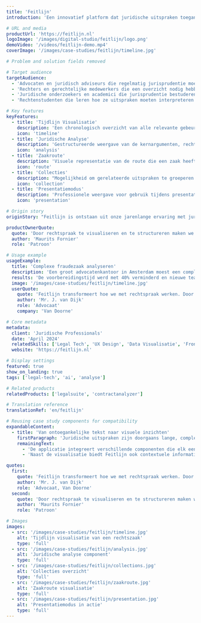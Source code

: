 ```yaml
---
title: 'Feitlijn'
introduction: 'Een innovatief platform dat juridische uitspraken toegankelijk maakt voor professionals door geavanceerde visualisatie, structurering en contextualisering van rechtspraak.'

# URL and media
productUrl: 'https://feitlijn.nl'
logoImage: '/images/digital-studio/feitlijn/logo.png'
demoVideo: '/videos/feitlijn-demo.mp4'
coverImage: '/images/case-studies/feitlijn/timeline.jpg'

# Problem and solution fields removed

# Target audience
targetAudience:
  - 'Advocaten en juridisch adviseurs die regelmatig jurisprudentie moeten analyseren'
  - 'Rechters en gerechtelijke medewerkers die een overzicht nodig hebben van eerdere uitspraken'
  - 'Juridische onderzoekers en academici die jurisprudentie bestuderen'
  - 'Rechtenstudenten die leren hoe ze uitspraken moeten interpreteren'

# Key features
keyFeatures:
  - title: 'Tijdlijn Visualisatie'
    description: 'Een chronologisch overzicht van alle relevante gebeurtenissen in een zaak, met duidelijke aanduiding van de betrokken partijen.'
    icon: 'timeline'
  - title: 'Juridische Analyse'
    description: 'Gestructureerde weergave van de kernargumenten, rechtsregels en toepassingen binnen een uitspraak.'
    icon: 'analysis'
  - title: 'Zaakroute'
    description: 'Visuele representatie van de route die een zaak heeft afgelegd door verschillende instanties.'
    icon: 'route'
  - title: 'Collecties'
    description: "Mogelijkheid om gerelateerde uitspraken te groeperen en te delen met collega's."
    icon: 'collection'
  - title: 'Presentatiemodus'
    description: 'Professionele weergave voor gebruik tijdens presentaties of in de rechtszaal.'
    icon: 'presentation'

# Origin story
originStory: "Feitlijn is ontstaan uit onze jarenlange ervaring met juridische professionals. We zagen dat zelfs ervaren juristen worstelden met het efficiënt verwerken van de grote hoeveelheid aan jurisprudentie. In een pilot met verschillende advocatenkantoren ontwikkelden we eerst een methodologie om uitspraken te visualiseren, wat vervolgens leidde tot een geautomatiseerd platform.\n\nDe combinatie van juridische expertise, modern design en technologie resulteerde in een tool die nu door honderden professionals dagelijks wordt gebruikt om tijd te besparen en diepgaander inzicht te krijgen in jurisprudentie."

productOwnerQuote:
  quote: 'Door rechtspraak te visualiseren en te structureren maken we het rechtssysteem toegankelijker. Feitlijn laat zien hoe technologie juridische informatie democratischer kan maken.'
  author: 'Maurits Fornier'
  role: 'Patroon'

# Usage example
usageExample:
  title: 'Complexe fraudezaak analyseren'
  description: 'Een groot advocatenkantoor in Amsterdam moest een complexe fraudezaak voorbereiden met meer dan 20 betrokken partijen en een voorgeschiedenis van 15 jaar. Met behulp van Feitlijn konden ze binnen enkele uren een uitgebreide tijdlijn en argumentatiestructuur opbouwen.'
  results: 'De voorbereidingstijd werd met 40% verminderd en nieuwe teamleden konden snel worden ingewerkt dankzij de duidelijke visuele structuur.'
  image: '/images/case-studies/feitlijn/timeline.jpg'
  userQuote:
    quote: 'Feitlijn transformeert hoe we met rechtspraak werken. Door de visuele structuur en contextualisering zie ik niet alleen de uitspraak, maar ook direct alle relevante verbanden.'
    author: 'Mr. J. van Dijk'
    role: 'Advocaat'
    company: 'Van Doorne'

# Core metadata
metadata:
  client: 'Juridische Professionals'
  date: 'April 2024'
  relatedSkills: ['Legal Tech', 'UX Design', 'Data Visualisatie', 'Frontend Engineering']
  website: 'https://feitlijn.nl'

# Display settings
featured: true
show_on_landing: true
tags: ['legal-tech', 'ai', 'analyse']

# Related products
relatedProducts: ['legalsuite', 'contractanalyzer']

# Translation reference
translationRef: 'en/feitlijn'

# Reusing case study components for compatibility
expandableContent:
  - title: 'Van ontoegankelijke tekst naar visuele inzichten'
    firstParagraph: 'Juridische uitspraken zijn doorgaans lange, complexe teksten die zelfs voor juristen tijdrovend zijn om te doorgronden. Feitlijn transformeert deze teksten naar gestructureerde, visuele representaties die de kernelementen direct inzichtelijk maken.'
    remainingText:
      - 'De applicatie integreert verschillende componenten die elk een aspect van de rechtszaak belichten: de tijdlijn visualiseert de chronologie, de juridische analyse structureert de kernargumenten, en de zaakroute toont verbanden met gerelateerde uitspraken. Deze holistische aanpak zorgt ervoor dat gebruikers snel de essentie kunnen begrijpen.'
      - 'Naast de visualisatie biedt Feitlijn ook contextuele informatie zoals emoji-samenvattingen, collecties van gerelateerde uitspraken, en expertnotes die de uitspraken in een breder juridisch kader plaatsen.'

quotes:
  first:
    quote: 'Feitlijn transformeert hoe we met rechtspraak werken. Door de visuele structuur en contextualisering zie ik niet alleen de uitspraak, maar ook direct alle relevante verbanden.'
    author: 'Mr. J. van Dijk'
    role: 'Advocaat, Van Doorne'
  second:
    quote: 'Door rechtspraak te visualiseren en te structureren maken we het rechtssysteem toegankelijker. Feitlijn laat zien hoe technologie juridische informatie democratischer kan maken.'
    author: 'Maurits Fornier'
    role: 'Patroon'

# Images
images:
  - src: '/images/case-studies/feitlijn/timeline.jpg'
    alt: 'Tijdlijn visualisatie van een rechtszaak'
    type: 'full'
  - src: '/images/case-studies/feitlijn/analysis.jpg'
    alt: 'Juridische analyse component'
    type: 'full'
  - src: '/images/case-studies/feitlijn/collections.jpg'
    alt: 'Collecties overzicht'
    type: 'full'
  - src: '/images/case-studies/feitlijn/zaakroute.jpg'
    alt: 'Zaakroute visualisatie'
    type: 'full'
  - src: '/images/case-studies/feitlijn/presentation.jpg'
    alt: 'Presentatiemodus in actie'
    type: 'full'
---
```

